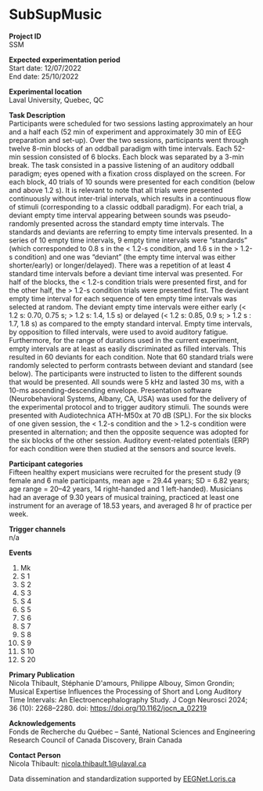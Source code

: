 # SubSupMusic
**Project ID**\
SSM

**Expected experimentation period**\
Start date: 12/07/2022\
End date: 25/10/2022 

**Experimental location**\
Laval University, Quebec, QC

**Task Description**\
Participants were scheduled for two sessions lasting approximately an hour and a half each (52 min of experiment and approximately 30 min of EEG preparation and set-up). Over the two sessions, participants went through twelve 8-min blocks of an oddball paradigm with time intervals. Each 52-min session consisted of 6 blocks. Each block was separated by a 3-min break. The task consisted in a passive listening of an auditory oddball paradigm; eyes opened with a fixation cross displayed on the screen. For each block, 40 trials of 10 sounds were presented for each condition (below and above 1.2 s). It is relevant to note that all trials were presented continuously without inter-trial intervals, which results in a continuous flow of stimuli (corresponding to a classic oddball paradigm). For each trial, a deviant empty time interval appearing between sounds was pseudo-randomly presented across the standard empty time intervals. The standards and deviants are referring to empty time intervals presented. In a series of 10 empty time intervals, 9 empty time intervals were “standards” (which corresponded to 0.8 s in the < 1.2-s condition, and 1.6 s in the > 1.2-s condition) and one was “deviant” (the empty time interval was either shorter/early) or longer/delayed). There was a repetition of at least 4 standard time intervals before a deviant time interval was presented. For half of the blocks, the < 1.2-s condition trials were presented first, and for the other half, the > 1.2-s condition trials were presented first. The deviant empty time interval for each sequence of ten empty time intervals was selected at random. The deviant empty time intervals were either early (< 1.2 s: 0.70, 0.75 s; > 1.2 s: 1.4, 1.5 s) or delayed (< 1.2 s: 0.85, 0.9 s; > 1.2 s : 1.7, 1.8 s) as compared to the empty standard interval. Empty time intervals, by opposition to filled intervals, were used to avoid auditory fatigue. Furthermore, for the range of durations used in the current experiment, empty intervals are at least as easily discriminated as filled intervals. This resulted in 60 deviants for each condition. Note that 60 standard trials were randomly selected to perform contrasts between deviant and standard (see below). The participants were instructed to listen to the different sounds that would be presented. All sounds were 5 kHz and lasted 30 ms, with a 10-ms ascending-descending envelope. Presentation software (Neurobehavioral Systems, Albany, CA, USA) was used for the delivery of the experimental protocol and to trigger auditory stimuli. The sounds were presented with Audiotechnica ATH-M50x at 70 dB (SPL). For the six blocks of one given session, the < 1.2-s condition and the > 1.2-s condition were presented in alternation; and then the opposite sequence was adopted for the six blocks of the other session. Auditory event-related potentials (ERP) for each condition were then studied at the sensors and source levels.

**Participant categories**\
Fifteen healthy expert musicians were recruited for the present study (9 female and 6 male participants, mean age = 29.44 years; SD = 6.82 years; age range = 20–42 years, 14 right-handed and 1 left-handed). Musicians had an average of 9.30 years of musical training, practiced at least one instrument for an average of 18.53 years, and averaged 8 hr of practice per week.

**Trigger channels**\
n/a

**Events**
1. Mk
2. S  1
3. S  2
4. S  3
5. S  4
6. S  5
7. S  6
8. S  7
9. S  8
10. S  9
11. S 10
12. S 20

**Primary Publication**\
Nicola Thibault, Stéphanie D'amours, Philippe Albouy, Simon Grondin; Musical Expertise Influences the Processing of Short and Long Auditory Time Intervals: An Electroencephalography Study. J Cogn Neurosci 2024; 36 (10): 2268–2280. doi: https://doi.org/10.1162/jocn_a_02219

**Acknowledgements**\
Fonds de Recherche du Québec – Santé, National Sciences and Engineering Research Council of Canada Discovery, Brain Canada

**Contact Person**\
Nicola Thibault: nicola.thibault.1@ulaval.ca

Data dissemination and standardization supported by [EEGNet.Loris.ca](https://eegnet.loris.ca)

